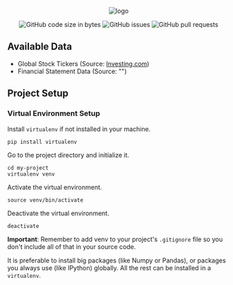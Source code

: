 <div align="center">

  ![logo](https://github.com/eshinhw/financial-data-crawler/assets/41933169/82a0940b-697c-4a29-9dc5-e26756720e15)

</div>

<div align="center">
  
  ![GitHub code size in bytes](https://img.shields.io/github/languages/code-size/eshinhw/financial-data-crawler)
  ![GitHub issues](https://img.shields.io/github/issues/eshinhw/financial-data-crawler)
  ![GitHub pull requests](https://img.shields.io/github/issues-pr/eshinhw/financial-data-crawler)

</div>

## Available Data

- Global Stock Tickers (Source: [Investing.com](investing.com))
- Financial Statement Data (Source: "")

## Project Setup

### Virtual Environment Setup

Install `virtualenv` if not installed in your machine.

```
pip install virtualenv
```

Go to the project directory and initialize it.

```
cd my-project
virtualenv venv
```

Activate the virtual environment.

```
source venv/bin/activate
```

Deactivate the virtual environment.

```
deactivate
```

**Important**: Remember to add venv to your project's `.gitignore` file so you don't include all of that in your source code.

It is preferable to install big packages (like Numpy or Pandas), or packages you always use (like IPython) globally. All the rest can be installed in a `virtualenv`.
